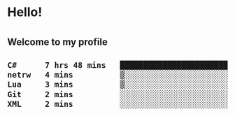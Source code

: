 
<h1>Hello!<h1>
<h2>Welcome to my profile<h2>

<!--START_SECTION:waka-->

```txt
C#      7 hrs 48 mins   ████████████████████████▒   97.39 %
netrw   4 mins          ▒░░░░░░░░░░░░░░░░░░░░░░░░   00.95 %
Lua     3 mins          ▒░░░░░░░░░░░░░░░░░░░░░░░░   00.72 %
Git     2 mins          ░░░░░░░░░░░░░░░░░░░░░░░░░   00.49 %
XML     2 mins          ░░░░░░░░░░░░░░░░░░░░░░░░░   00.44 %
```

<!--END_SECTION:waka-->
